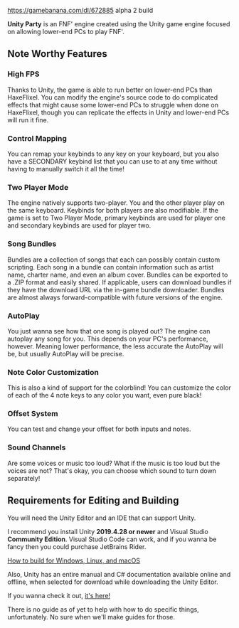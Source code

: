 https://gamebanana.com/dl/672885
alpha 2 build

**Unity Party** is an FNF' engine created using the Unity game engine focused on allowing lower-end PCs to play FNF'.

## Note Worthy Features
### High FPS
Thanks to Unity, the game is able to run better on lower-end PCs than HaxeFlixel. You can modify the engine's source code to do complicated effects that might cause some lower-end PCs to struggle when done on HaxeFlixel, though you can replicate the effects in Unity and lower-end PCs will run it fine.
### Control Mapping
You can remap your keybinds to any key on your keyboard, but you also have a SECONDARY keybind list that you can use to at any time without having to manually switch it all the time!
### Two Player Mode
The engine natively supports two-player. You and the other player play on the same keyboard. Keybinds for both players are also modifiable.
If the game is set to Two Player Mode, primary keybinds are used for player one and secondary keybinds are used for player two.
### Song Bundles
Bundles are a collection of songs that each can possibly contain custom scripting. Each song in a bundle can contain information such as artist name, charter name, and even an album cover. Bundles can be exported to a .ZIP format and easily shared. If applicable, users can download bundles if they have the download URL via the in-game bundle downloader. Bundles are almost always forward-compatible with future versions of the engine.
### AutoPlay
You just wanna see how that one song is played out? The engine can autoplay any song for you. This depends on your PC's performance, however. Meaning lower performance, the less accurate the AutoPlay will be, but usually AutoPlay will be precise.
### Note Color Customization
This is also a kind of support for the colorblind! You can customize the color of each of the 4 note keys to any color you want, even pure black!
### Offset System
You can test and change your offset for both inputs and notes.
### Sound Channels
Are some voices or music too loud? What if the music is too loud but the voices are not? That's okay, you can choose which sound to turn down separately!

## Requirements for Editing and Building
You will need the Unity Editor and an IDE that can support Unity.

I recommend you install Unity **2019.4.28 or newer** and Visual Studio **Community Edition**. Visual Studio Code can work, and if you wanna be fancy then you could purchase JetBrains Rider.

[How to build for Windows, Linux, and macOS](https://docs.unity3d.com/2019.4/Documentation/Manual/BuildSettingsStandalone.html)

Also, Unity has an entire manual and C# documentation available online and offline, when selected for download while downloading the Unity Editor.

If you wanna check it out, [it's here!](https://docs.unity3d.com/2019.4/Documentation/Manual/UnityManual.html)

There is no guide as of yet to help with how to do specific things, unfortunately. No sure when we'll make guides for those.
